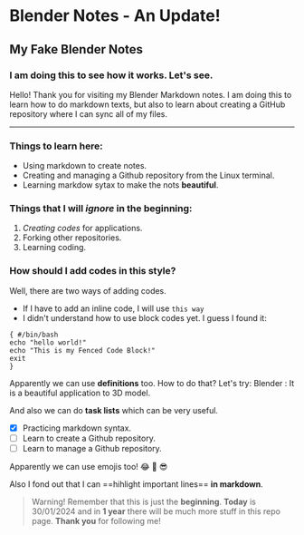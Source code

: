 # Blender Notes - An Update!

## My Fake Blender Notes

### I am doing this to see how it works. Let's see.

Hello! Thank you for visiting my Blender Markdown notes. I am doing this to learn how to do markdown texts, but also to learn about creating a GitHub repository where I can sync all of my files.

---

### Things to learn here:

- Using markdown to create notes.
- Creating and managing a Github repository from the Linux terminal.
- Learning markdow sytax to make the nots **beautiful**.

### Things that I will _ignore_ in the **beginning**:

1. _Creating codes_ for applications.
2. Forking other repositories.
3. Learning coding.

### How should I add codes in this style?

Well, there are two ways of adding codes.

- If I have to add an inline code, I will use `this way`
- I didn't understand how to use block codes yet. I guess I found it:

```
{ #/bin/bash
echo "hello world!"
echo "This is my Fenced Code Block!"
exit
}
```

Apparently we can use **definitions** too. How to do that? Let's try:
Blender
: It is a beautiful application to 3D model.

And also we can do **task lists** which can be very useful.

- [x] Practicing markdown syntax.
- [ ] Learn to create a Github repository.
- [ ] Learn to manage a Github repository.

Apparently we can use emojis too! :joy: :blue_heart: :sunglasses:

Also I fond out that I can ==hihlight important lines== **in markdown**.

> Warning!
> Remember that this is just the **beginning**.
> **Today** is 30/01/2024 and in **1 year** there will be much more stuff in this repo page.
> **Thank you** for following me!
